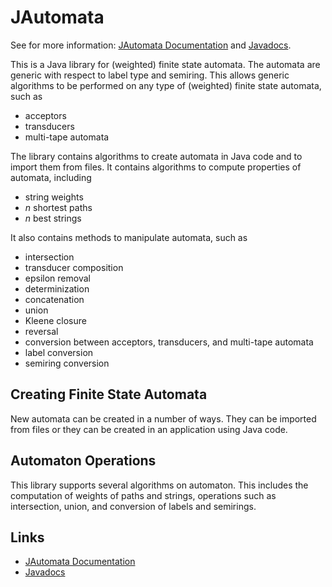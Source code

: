 JAutomata
=========
See for more information: <a href="http://jasperhoogland.github.io/jautomata/" target="_blank">JAutomata Documentation</a> and <a href="http://jasperhoogland.github.io/jautomata/apidocs/index.html" target="_blank">Javadocs</a>.

This is a Java library for (weighted) finite state automata. 
The automata are generic with respect to label type and semiring.
This allows generic algorithms to be performed on any type of (weighted) finite state automata, such as
<ul>
<li>acceptors</li>
<li>transducers</li>
<li>multi-tape automata</li>
</ul>
The library contains algorithms to create automata in Java code and to import them from files.
It contains algorithms to compute properties of automata, including
<ul>
<li>string weights</li>
<li><i>n</i> shortest paths</li>
<li><i>n</i> best strings</li>
</ul>
It also contains methods to manipulate automata, such as
<ul>
<li>intersection</li>
<li>transducer composition</li>
<li>epsilon removal</li>
<li>determinization</li>
<li>concatenation</li>
<li>union</li>
<li>Kleene closure</li>
<li>reversal</li>
<li>conversion between acceptors, transducers, and multi-tape automata</li>
<li>label conversion</li>
<li>semiring conversion</li>
</ul>

<h2>Creating Finite State Automata</h2>

New automata can be created in a number of ways.
They can be imported from files or they can be created in an application using Java code.

<h2>Automaton Operations</h2>

This library supports several algorithms on automaton.
This includes the computation of weights of paths and strings, operations such as intersection, union, and conversion of labels and semirings.

<h2>Links</h2>
<ul>
<li><a href="http://jasperhoogland.github.io/jautomata/" target="_blank">JAutomata Documentation</a></li>
<li><a href="http://jasperhoogland.github.io/jautomata/apidocs/index.html" target="_blank">Javadocs</a></li>
</ul>


